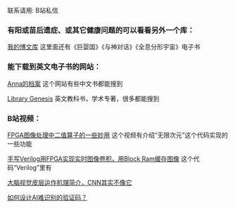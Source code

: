 联系请用: B站私信 

### 有阳或苗后遗症、或其它健康问题的可以看看另外一个库：
 [我的博文库](https://github.com/becomequantum/MyBlog) 这里面还有《巨婴国》《与神对话》《全息分形宇宙》电子书 

### 能下载到英文电子书的网站：
[Anna的档案](https://annas-archive.gs/?) 这个网站有些中文书都能搜到 

[Library Genesis](https://libgen.rs/) 英文教科书，学术专著，很多都能搜到
 

### B站视频：
[FPGA图像处理中二值算子的一些妙用](https://www.bilibili.com/video/BV1WY411L7Bd) 这个视频有介绍“无限次元”这个代码实现的一些功能

[手写Verilog用FPGA实现实时图像卷积，用Block Ram缓存图像](https://www.bilibili.com/video/BV1B3411W7Ht) 这个代码“Verilog”里有 

[大脑视觉皮层运作机理简介，CNN其实不像它](https://www.bilibili.com/video/BV1ug4y1A7H4) 

[如何设计AI难识别的验证码？](https://www.bilibili.com/video/BV1CV411u7XV) 


